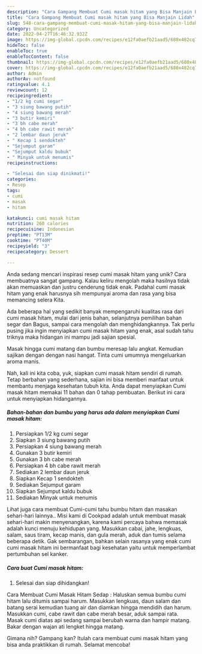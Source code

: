 ```yaml
---
description: "Cara Gampang Membuat Cumi masak hitam yang Bisa Manjain Lidah"
title: "Cara Gampang Membuat Cumi masak hitam yang Bisa Manjain Lidah"
slug: 548-cara-gampang-membuat-cumi-masak-hitam-yang-bisa-manjain-lidah
category: Uncategorized
date: 2022-04-27T16:46:32.932Z
image: https://img-global.cpcdn.com/recipes/e12fa0aefb21aad5/680x482cq70/cumi-masak-hitam-foto-resep-utama.jpg
hideToc: false
enableToc: true
enableTocContent: false
thumbnail: https://img-global.cpcdn.com/recipes/e12fa0aefb21aad5/680x482cq70/cumi-masak-hitam-foto-resep-utama.jpg
cover: https://img-global.cpcdn.com/recipes/e12fa0aefb21aad5/680x482cq70/cumi-masak-hitam-foto-resep-utama.jpg
author: Admin
authorAv: notfound
ratingvalue: 4.1
reviewcount: 12
recipeingredient:
- "1/2 kg cumi segar"
- "3 siung bawang putih"
- "4 siung bawang merah"
- "3 butir kemiri"
- "3 bh cabe merah"
- "4 bh cabe rawit merah"
- "2 lembar daun jeruk"
- " Kecap 1 sendokteh"
- "Sejumput garam"
- "Sejumput kaldu bubuk"
- " Minyak untuk menumis"
recipeinstructions:

- "Selesai dan siap dinikmati!"
categories:
- Resep
tags:
- cumi
- masak
- hitam

katakunci: cumi masak hitam 
nutrition: 260 calories
recipecuisine: Indonesian
preptime: "PT13M"
cooktime: "PT40M"
recipeyield: "3"
recipecategory: Dessert

---
```





Anda sedang mencari inspirasi resep cumi masak hitam yang unik? Cara membuatnya sangat gampang. Kalau keliru mengolah maka hasilnya tidak akan memuaskan dan justru cenderung tidak enak. Padahal cumi masak hitam yang enak harusnya sih mempunyai aroma dan rasa yang bisa memancing selera Kita.





Ada beberapa hal yang sedikit banyak mempengaruhi kualitas rasa dari cumi masak hitam, mulai dari jenis bahan, selanjutnya pemilihan bahan segar dan Bagus, sampai cara mengolah dan menghidangkannya. Tak perlu pusing jika ingin menyiapkan cumi masak hitam yang enak,      asal sudah tahu triknya maka hidangan ini mampu jadi sajian spesial.














Masak hingga cumi matang dan bumbu meresap lalu angkat. Kemudian sajikan dengan dengan nasi hangat. Tinta cumi umumnya mengeluarkan aroma manis.






Nah, kali ini kita coba, yuk, siapkan cumi masak hitam sendiri di rumah. Tetap berbahan yang sederhana, sajian ini bisa memberi manfaat untuk membantu menjaga kesehatan tubuh kita. Anda dapat menyiapkan Cumi masak hitam memakai 11 bahan dan 0 tahap pembuatan. Berikut ini cara untuk menyiapkan hidangannya.

<!--inarticleads1-->

##### Bahan-bahan dan bumbu yang harus ada dalam menyiapkan Cumi masak hitam:

1. Persiapkan 1/2 kg cumi segar
1. Siapkan 3 siung bawang putih
1. Persiapkan 4 siung bawang merah
1. Gunakan 3 butir kemiri
1. Gunakan 3 bh cabe merah
1. Persiapkan 4 bh cabe rawit merah
1. Sediakan 2 lembar daun jeruk
1. Siapkan  Kecap 1 sendokteh
1. Sediakan Sejumput garam
1. Siapkan Sejumput kaldu bubuk
1. Sediakan  Minyak untuk menumis


Lihat juga cara membuat Cumi-cumi tahu bumbu hitam dan masakan sehari-hari lainnya.. Misi kami di Cookpad adalah untuk membuat masak sehari-hari makin menyenangkan, karena kami percaya bahwa memasak adalah kunci menuju kehidupan yang. Masukkan cabai, jahe, lengkuas, salam, saus tiram, kecap manis, dan gula merah, aduk dan tumis selama beberapa detik. Gak sembarangan, bahkan selain rasanya yang enak cumi cumi masak hitam ini bermanfaat bagi kesehatan yaitu untuk memperlambat pertumbuhan sel kanker. 

<!--inarticleads2-->

##### Cara buat Cumi masak hitam:


1. Selesai dan siap dihidangkan!

Cara Membuat Cumi Masak Hitam Sedap : Haluskan semua bumbu cumi hitam lalu ditumis sampai harum. Masukkan lengkuas, daun salam dan batang serai kemudian tuang air dan diamkan hingga mendidih dan harum. Masukkan cumi, cabe rawit dan cabe merah besar, aduk sampai rata. Masak cumi diatas api sedang sampai berubah warna dan hampir matang. Bakar dengan wajan ati lengket hingga matang. 

Gimana nih? Gampang kan? Itulah cara membuat cumi masak hitam yang bisa anda praktikkan di rumah. Selamat mencoba!
